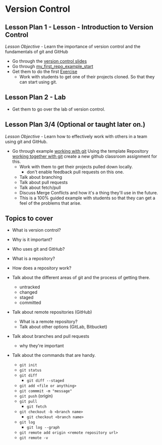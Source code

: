 # Version Control

## Lesson Plan 1 - Lesson - Introduction to Version Control

*Lesson Objective* - Learn the importance of version control and the fundamentals of git and GitHub

- Go through the [version control slides](./slide_builds/version_control_1-export.pdf)
- Go through [my_first_repo_example_start](my_first_repo_example_start/README.md)
- Get them to do the first [Exercise](./exercise_version_control/README.md)
  - Work with students to get one of their projects cloned. So that they can start using git.

## Lesson Plan 2 - Lab

- Get them to go over the lab of version control.

## Lesson Plan 3/4 (Optional or taught later on.)

*Lesson Objective* - Learn how to effectively work with others in a team using git and GitHub.

- Go through example [working with git](./working-together-with-git/README.md) Using the template Repository [working together with git](https://github.com/CPSC-1012/working-together-with-git) create a new github classroom assignment for this.
  - Work with them to get their projects pulled down locally.
    - don't enable feedback pull requests on this one.
  - Talk about branching
  - Talk about pull requests
  - Talk about fetch/pull
  - Discuss Merge Conflicts and how it's a thing they'll use in the future.
  - This is a 100% guided example with students so that they can get a feel of the problems that arise.

## Topics to cover
- What is version control?
- Why is it important?
- Who uses git and GitHub?
- What is a repository?
- How does a repository work?
- Talk about the different areas of git and the process of getting there.
  - untracked
  - changed
  - staged
  - committed
- Talk about remote repositories (GitHub)
  - What is a remote repository?
  - Talk about other options (GitLab, Bitbucket)

- Talk about branches and pull requests
  - why they're important

- Talk about the commands that are handy.
  - `git init`
  - `git status`
  - `git diff`
    - `git diff --staged`
  - `git add <file or anything>`
  - `git commmit -m "message"`
  - `git push` (origin)
  - `git pull`
    - `git fetch`
  - `git checkout -b <branch name>`
    - `git checkout <branch name>`
  - `git log`
    - `git log --graph`
  - `git remote add origin <remote repository url>`
  - `git remote -v`
